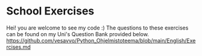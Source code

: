 # School Exercises
Hei!
you are welcome to see my code :)
The questions to these exercises can be found on my Uni's Question Bank provided below.
https://github.com/vesavvo/Python_Ohjelmistoteema/blob/main/English/Exercises.md
